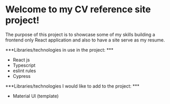 # Welcome to my CV reference site project!

The purpose of this project is to showcase some of my skills building a frontend only React application 
and also to have a site serve as my resume.

***Libraries/technologies in use in the project: ***
- React js
- Typescript
- eslint rules
- Cypress

***Libraries/technologies I would like to add to the project: ***
- Material UI (template)
